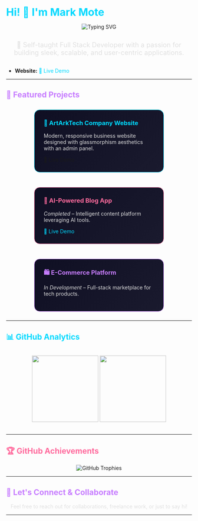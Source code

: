<span style="color: #00D9FF; font-size: 28px; font-weight: bold;">Hi! 👋 I'm Mark Mote</span>

<div align="center">
  <img src="https://readme-typing-svg.herokuapp.com?font=JetBrains+Mono&size=32&duration=3000&pause=1000&color=FF6B9D&center=true&vCenter=true&random=false&width=600&height=70&lines=Full+Stack+Developer;AI+%26+Machine+Learning+Explorer;Mobile+App+Developer;Creative+Problem+Solver;Consistency+is+Key" alt="Typing SVG" />
</div>

<div align="center" style="margin: 30px 0;">
  <span style="font-size: 18px; color: #E0E0E0; font-family: 'Inter', sans-serif;">🚀 Self-taught Full Stack Developer with a passion for building sleek, scalable, and user-centric applications.</span>
</div>

- <strong>Website:</strong> <a href="https://portfolio.artarkk.site/" style="color: #00D9FF; text-decoration: none;">🔗 Live Demo</a>

---

## <span style="color: #C77DFF;">🚀 Featured Projects</span>

<div style="display: flex; flex-wrap: wrap; gap: 20px; justify-content: center;">

<div style="background: linear-gradient(135deg, #0f0f23 0%, #1a1a2e 100%); padding: 25px; border-radius: 15px; border: 1px solid #00D9FF; width: 300px; margin: 10px;">
  <h3 style="color: #00D9FF; margin-top: 0;">🎨 ArtArkTech Company Website</h3>
  <p style="color: #E0E0E0; font-size: 14px;">Modern, responsive business website designed with glassmorphism aesthetics with an admin panel.</p
  <a href="https://portfolio.artarkk.site/" style="color: #00D9FF; text-decoration: none;">🔗 Live Demo</a>
</div>

<div style="background: linear-gradient(135deg, #0f0f23 0%, #1a1a2e 100%); padding: 25px; border-radius: 15px; border: 1px solid #FF6B9D; width: 300px; margin: 10px;">
  <h3 style="color: #FF6B9D; margin-top: 0;">📱 AI-Powered Blog App</h3>
  <p style="color: #E0E0E0; font-size: 14px;"><em>Completed</em> – Intelligent content platform leveraging AI tools.</p>
  <a href="https://www.artarkk.site/" style="color: #00D9FF; text-decoration: none;">🔗 Live Demo</a>

</div>

<div style="background: linear-gradient(135deg, #0f0f23 0%, #1a1a2e 100%); padding: 25px; border-radius: 15px; border: 1px solid #C77DFF; width: 300px; margin: 10px;">
  <h3 style="color: #C77DFF; margin-top: 0;">🛍️ E-Commerce Platform</h3>
  <p style="color: #E0E0E0; font-size: 14px;"><em>In Development</em> – Full-stack marketplace for tech products.</p>
 
</div>

</div>

---

## <span style="color: #00D9FF;">📊 GitHub Analytics</span>

<div align="center" style="margin: 30px 0;">
  <img height="180em" src="https://github-readme-stats.vercel.app/api?username=markmote1&show_icons=true&theme=tokyonight&include_all_commits=true&count_private=true&title_color=FF6B9D&icon_color=00D9FF&text_color=E0E0E0&bg_color=0f0f23" />
  <img height="180em" src="https://github-readme-stats.vercel.app/api/top-langs/?username=markmote1&layout=compact&langs_count=8&theme=tokyonight&title_color=FF6B9D&text_color=E0E0E0&bg_color=0f0f23" />
</div>





---

## <span style="color: #FF6B9D;">🏆 GitHub Achievements</span>

<div align="center">
  <img src="https://github-profile-trophy.vercel.app/?username=markmote1&theme=tokyonight&no-frame=true&margin-w=15&margin-h=15&column=7&title=Stars,Followers,Commits,Repositories,MultipleLang,PullRequest,Issues" alt="GitHub Trophies" />
</div>

---

## <span style="color: #C77DFF;">🤝 Let's Connect & Collaborate</span>

<p style="text-align: center; color: #E0E0E0;">Feel free to reach out for collaborations, freelance work, or just to say hi!</p>

---







</div>
